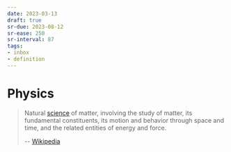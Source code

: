 ```yaml
---
date: 2023-03-13
draft: true
sr-due: 2023-08-12
sr-ease: 250
sr-interval: 87
tags:
- inbox
- definition
---
```


# Physics

> Natural [science](./science.md) of matter, involving the study of matter, its
> fundamental constituents, its motion and behavior through space and time, and
> the related entities of energy and force.
>
> -- [Wikipedia](https://en.wikipedia.org/wiki/Physics)